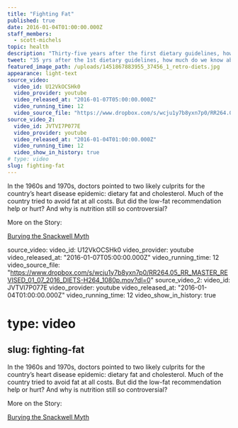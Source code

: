 ```yaml
---
title: "Fighting Fat"
published: true
date: 2016-01-04T01:00:00.000Z
staff_members:
  - scott-michels
topic: health
description: "Thirty-five years after the first dietary guidelines, how much do we really know about the science behind a healthy diet?"
tweet: "35 yrs after the 1st dietary guidelines, how much do we know about the science of a healthy diet?"
featured_image_path: /uploads/1451867883955_37456_1_retro-diets.jpg
appearance: light-text
source_video:
  video_id: U12VkOCSHk0
  video_provider: youtube
  video_released_at: "2016-01-07T05:00:00.000Z"
  video_running_time: 12
  video_source_file: "https://www.dropbox.com/s/wcju1y7b8yxn7p0/RR264.05_RR_MASTER_REVISED_01_07_2016_DIETS-H264_1080p.mov?dl=0"
source_video_2:
  video_id: JVTVI7P077E
  video_provider: youtube
  video_released_at: "2016-01-04T01:00:00.000Z"
  video_running_time: 12
  video_show_in_history: true
# type: video
slug: fighting-fat
---
```


In the 1960s and 1970s, doctors pointed to two likely culprits for the country’s heart disease epidemic: dietary fat and cholesterol. Much of the country tried to avoid fat at all costs. But did the low-fat recommendation help or hurt? And why is nutrition still so controversial?

More on the Story:

[Burying the Snackwell Myth](https://medium.com/@CSPI/burying-the-snackwell-myth-4b6e9dff6d07#.xn5ple885)

source_video:
  video_id: U12VkOCSHk0
  video_provider: youtube
  video_released_at: "2016-01-07T05:00:00.000Z"
  video_running_time: 12
  video_source_file: "https://www.dropbox.com/s/wcju1y7b8yxn7p0/RR264.05_RR_MASTER_REVISED_01_07_2016_DIETS-H264_1080p.mov?dl=0"
source_video_2:
  video_id: JVTVI7P077E
  video_provider: youtube
  video_released_at: "2016-01-04T01:00:00.000Z"
  video_running_time: 12
  video_show_in_history: true
# type: video
slug: fighting-fat
---

In the 1960s and 1970s, doctors pointed to two likely culprits for the country’s heart disease epidemic: dietary fat and cholesterol. Much of the country tried to avoid fat at all costs. But did the low-fat recommendation help or hurt? And why is nutrition still so controversial?

More on the Story:

[Burying the Snackwell Myth](https://medium.com/@CSPI/burying-the-snackwell-myth-4b6e9dff6d07#.xn5ple885)

